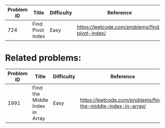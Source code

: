 | Problem ID | Title | Difficulty | Reference
| --- | --- | --- | ---
| 724 | Find Pivot index | Easy | https://leetcode.com/problems/find-pivot-index/


# Related problems:
| Problem ID | Title | Difficulty | Reference
| --- | --- | --- | ---
| 1991 | Find the Middle Index in Array | Easy | https://leetcode.com/problems/find-the-middle-index-in-array/

